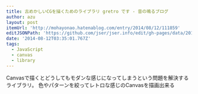 ```yaml
---
title: 古めかしいCGを描くためのライブラリ gretro です - 音の鳴るブログ
author: azu
layout: post
itemUrl: 'http://mohayonao.hatenablog.com/entry/2014/08/12/111859'
editJSONPath: 'https://github.com/jser/jser.info/edit/gh-pages/data/2014/08/index.json'
date: '2014-08-12T03:35:01.767Z'
tags:
  - JavaScript
  - canvas
  - library
---
```

Canvasで描くとどうしてもモダンな感じになってしまうという問題を解決するライブラリ。
色やパターンを絞ってレトロな感じのCanvasを描画出来る
